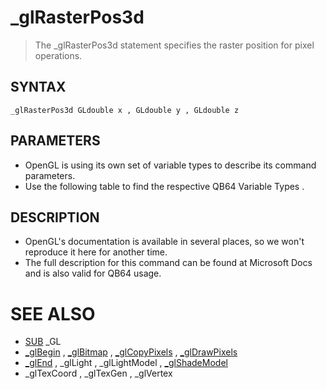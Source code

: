 # _glRasterPos3d
> The _glRasterPos3d statement specifies the raster position for pixel operations.

## SYNTAX
`_glRasterPos3d GLdouble x , GLdouble y , GLdouble z`

## PARAMETERS
* OpenGL is using its own set of variable types to describe its command parameters.
* Use the following table to find the respective QB64 Variable Types .


## DESCRIPTION
* OpenGL's documentation is available in several places, so we won't reproduce it here for another time.
* The full description for this command can be found at Microsoft Docs and is also valid for QB64 usage.


# SEE ALSO
* [SUB](SUB.md) _GL
* [_glBegin](_glBegin.md) , [_glBitmap](_glBitmap.md) , [_glCopyPixels](_glCopyPixels.md) , [_glDrawPixels](_glDrawPixels.md)
* [_glEnd](_glEnd.md) , _glLight , _glLightModel , [_glShadeModel](_glShadeModel.md)
* _glTexCoord , _glTexGen , _glVertex

